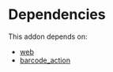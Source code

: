 # Dependencies

This addon depends on:

- [web](https://github.com/bringout/oca-ocb-core)
- [barcode_action](https://github.com/bringout/oca-technical)
